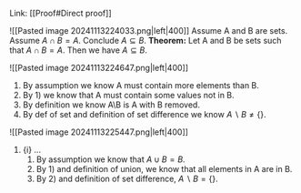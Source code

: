 Link: [[Proof#Direct proof]]

![[Pasted image 20241113224033.png|left|400]]
Assume A and B are sets. Assume $A\cap B = A$. Conclude $A\subseteq B$.
**Theorem:**
Let A and B be sets such that $A\cap B = A$. Then we have $A\subseteq B$.

![[Pasted image 20241113224647.png|left|400]]
1. By assumption we know A must contain more elements than B.
2. By 1) we know that A must contain some values not in B.
3. By definition we know A\B is A with B removed.
4. By def of set and definition of set difference we know $A\backslash B \neq \{\}$.

![[Pasted image 20241113225447.png|left|400]]
1. {i} ...
	1. By assumption we know that $A\cup B = B$.
	2. By 1) and definition of union, we know that all elements in A are in B.
	3. By 2) and definition of set difference, $A\backslash B = \{\}$.